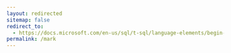 ```yaml
---
layout: redirected
sitemap: false
redirect_to:
  - https://docs.microsoft.com/en-us/sql/t-sql/language-elements/begin-transaction-transact-sql?view=sql-server-ver15#d-marking-a-transaction
permalink: /mark
---
```

